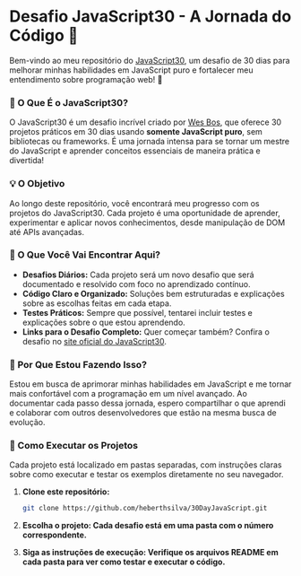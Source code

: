 # Desafio JavaScript30 - A Jornada do Código 🎉

Bem-vindo ao meu repositório do [JavaScript30](https://javascript30.com), um desafio de 30 dias para melhorar minhas habilidades em JavaScript puro e fortalecer meu entendimento sobre programação web! 🚀

### 🚀 O Que É o JavaScript30?

O JavaScript30 é um desafio incrível criado por [Wes Bos](https://wesbos.com), que oferece 30 projetos práticos em 30 dias usando **somente JavaScript puro**, sem bibliotecas ou frameworks. É uma jornada intensa para se tornar um mestre do JavaScript e aprender conceitos essenciais de maneira prática e divertida!

### 💡 O Objetivo

Ao longo deste repositório, você encontrará meu progresso com os projetos do JavaScript30. Cada projeto é uma oportunidade de aprender, experimentar e aplicar novos conhecimentos, desde manipulação de DOM até APIs avançadas.

### 📂 O Que Você Vai Encontrar Aqui?

- **Desafios Diários:** Cada projeto será um novo desafio que será documentado e resolvido com foco no aprendizado contínuo.
- **Código Claro e Organizado:** Soluções bem estruturadas e explicações sobre as escolhas feitas em cada etapa.
- **Testes Práticos:** Sempre que possível, tentarei incluir testes e explicações sobre o que estou aprendendo.
- **Links para o Desafio Completo:** Quer começar também? Confira o desafio no [site oficial do JavaScript30](https://javascript30.com).

### 🌱 Por Que Estou Fazendo Isso?

Estou em busca de aprimorar minhas habilidades em JavaScript e me tornar mais confortável com a programação em um nível avançado. Ao documentar cada passo dessa jornada, espero compartilhar o que aprendi e colaborar com outros desenvolvedores que estão na mesma busca de evolução.

### 🔧 Como Executar os Projetos

Cada projeto está localizado em pastas separadas, com instruções claras sobre como executar e testar os exemplos diretamente no seu navegador.

1. **Clone este repositório:**
   ```bash
   git clone https://github.com/heberthsilva/30DayJavaScript.git
2. **Escolha o projeto: Cada desafio está em uma pasta com o número correspondente.**

3. **Siga as instruções de execução: Verifique os arquivos README em cada pasta para ver como testar e executar o código.**
